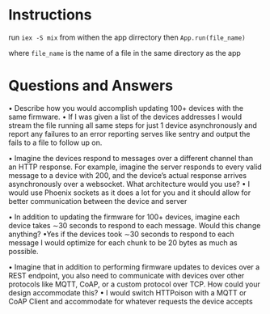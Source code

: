# Instructions
 run `iex -S mix` from withen the app dirrectory
 then `App.run(file_name)`

 where `file_name` is the name of a file in the same directory as the app




# Questions and Answers
• Describe how you would accomplish updating 100+ devices with the same firmware.
  • If I was given a list of the devices addresses I would stream the file running all same steps for just 1 device asynchronously and report any failures to an error reporting serves like sentry and output the fails to a file to follow up on.  

• Imagine the devices respond to messages over a different channel than an HTTP response. For example, imagine the server responds to every valid message to a device with 200, and the device’s actual response arrives asynchronously over a websocket. What architecture would you use?
  • I would use Phoenix sockets as it does a lot for you and it should allow for better communication between the device and server

• In addition to updating the firmware for 100+ devices, imagine each device takes ∼30 seconds to respond to each message. Would this change anything?
 •Yes if the devices took ∼30 seconds to respond to each message I would optimize for each chunk to be 20 bytes as much as possible.

• Imagine that in addition to performing firmware updates to devices over a REST endpoint, you also need to communicate with devices over other protocols like MQTT, CoAP, or a custom protocol over TCP. How could your design accommodate this?
  • I would switch HTTPoison with a MQTT or CoAP Client and accommodate for whatever requests the device accepts
